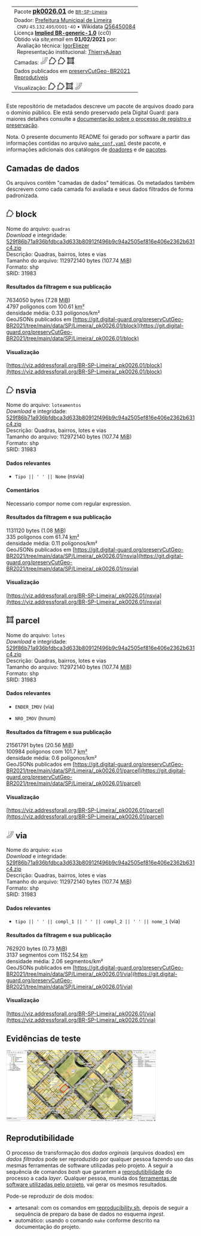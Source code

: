 <aside>
<table align="right" style="padding: 1em">
<tr><td>Pacote <a target="_git" title="link canônico para o git deste pacote" href="https://git.digital-guard.org/preserv-BR/blob/main/data/SP/Limeira/_pk0026.01"><big><b>pk0026.01</b></big></a> de <small><a target="_afacodes" title="Jurisdição" href="https://afa.codes/BR-SP-Limeira">BR-SP-Limeira</a></small>
</td></tr>
<tr><td>
Doador: <a rel="external" target="_doador" href="https://www.limeira.sp.gov.br/">Prefeitura Municipal de Limeira</a>
<br/>&nbsp; <small>CNPJ 45.132.495/0001-40</small> • Wikidata <a rel="external" target="_doador" title="link descritor Wikidata do doador" href="https://www.wikidata.org/wiki/Q56450084">Q56450084</a></small><br/>
Licença <a rel="external" target="_doador" href="https://git.digital-guard.org/licenses/blob/master/reports/implied-br-generic-v1.md"><b>Implied BR-generic-1.0</b></a> (cc0)<br/>
Obtido via <i>site;email</i> em <b>01/02/2021</b> por:
<br/>&nbsp; Avaliação técnica: <a rel="external" target="_gitPerson" title="usuário Git" href="https://github.com/IgorEliezer">IgorEliezer</a>
<br/>&nbsp; Representação institucional: <a rel="external" target="_gitPerson" title="usuário Git" href="https://github.com/ThierryAJean">ThierryAJean</a><br/>
</td></tr>
<tr><td>Camadas: <a title="via" href="#-via"><img src="https://raw.githubusercontent.com/digital-guard/preserv/main/docs/assets/layerIcon-via.png" alt="via" width="20"/></a> <a title="block" href="#-block"><img src="https://raw.githubusercontent.com/digital-guard/preserv/main/docs/assets/layerIcon-block.png" alt="block" width="20"/></a> <a title="nsvia" href="#-nsvia"><img src="https://raw.githubusercontent.com/digital-guard/preserv/main/docs/assets/layerIcon-nsvia.png" alt="nsvia" width="20"/></a> <a title="parcel" href="#-parcel"><img src="https://raw.githubusercontent.com/digital-guard/preserv/main/docs/assets/layerIcon-parcel.png" alt="parcel" width="20"/></a> </td></tr>
<tr><td>Dados publicados em <a href="https://git.digital-guard.org/preservCutGeo-BR2021/tree/main/data/SP/Limeira/_pk0026.01">preservCutGeo-BR2021</a><br/><a href="#reprodutibilidade">Reprodutíveis</a></td></tr>
<tr><td>Visualização: <a title="block" href="https://viz.addressforall.org/BR-SP-Limeira/_pk0026.01/block"><img src="https://raw.githubusercontent.com/digital-guard/preserv/main/docs/assets/layerIcon-block.png" alt="block" width="20"/></a> <a title="nsvia" href="https://viz.addressforall.org/BR-SP-Limeira/_pk0026.01/nsvia"><img src="https://raw.githubusercontent.com/digital-guard/preserv/main/docs/assets/layerIcon-nsvia.png" alt="nsvia" width="20"/></a> <a title="parcel" href="https://viz.addressforall.org/BR-SP-Limeira/_pk0026.01/parcel"><img src="https://raw.githubusercontent.com/digital-guard/preserv/main/docs/assets/layerIcon-parcel.png" alt="parcel" width="20"/></a> <a title="via" href="https://viz.addressforall.org/BR-SP-Limeira/_pk0026.01/via"><img src="https://raw.githubusercontent.com/digital-guard/preserv/main/docs/assets/layerIcon-via.png" alt="via" width="20"/></a> </td></tr>
</table>
</aside>

<section>

Este repositório de metadados descreve um pacote de arquivos doado para o domínio público. Ele está sendo preservado pela Digital Guard: para maiores detalhes consulte a [documentação sobre o processo de registro e preservação](https://wiki.addressforall.org/doc/Documentação_Digital-guard).

Nota. O presente documento README foi gerado por software a partir das informações contidas no arquivo [`make_conf.yaml`](https://git.digital-guard.org/preserv-BR/blob/main/data/SP/Limeira/_pk0026.01/make_conf.yaml) deste pacote, e informações adicionais dos catálogos de [doadores](https://git.digital-guard.org/preserv-BR/blob/main/data/donor.csv) e de [pacotes](https://git.digital-guard.org/preserv-BR/blob/main/data/donatedPack.csv).

# Camadas de dados

Os arquivos contêm "camadas de dados" temáticas. Os metadados também descrevem como cada camada foi avaliada e seus dados filtrados de forma padronizada.

## <img src="https://raw.githubusercontent.com/digital-guard/preserv/main/docs/assets/layerIcon-block.png" alt="block" width="20"/> block

Nome do arquivo: `quadras`<br/>*Download* e integridade: [529f86b71a936bfdbca3d633b80912f496b9c94a2505ef816e406e2362b631c4.zip](http://dl.digital-guard.org/529f86b71a936bfdbca3d633b80912f496b9c94a2505ef816e406e2362b631c4.zip)<br/>Descrição: Quadras, bairros, lotes e vias<br/>Tamanho do arquivo: 112972140 bytes (107.74 <abbr title="mebibyte">MiB</abbr>)<br/>Formato: shp<br/>SRID: 31983

#### Resultados da filtragem e sua publicação
7634050 bytes (7.28 <abbr title="mebibyte">MiB</abbr>)<br/>4797 polígonos com 100.61 <abbr title="quilômetros quadrados">km²</abbr><br/>densidade média: 0.33 polígonos/km²<br/>GeoJSONs publicados em [https://git.digital-guard.org/preservCutGeo-BR2021/tree/main/data/SP/Limeira/_pk0026.01/block](https://git.digital-guard.org/preservCutGeo-BR2021/tree/main/data/SP/Limeira/_pk0026.01/block)

#### Visualização
[https://viz.addressforall.org/BR-SP-Limeira/_pk0026.01/block](https://viz.addressforall.org/BR-SP-Limeira/_pk0026.01/block)
## <img src="https://raw.githubusercontent.com/digital-guard/preserv/main/docs/assets/layerIcon-nsvia.png" alt="nsvia" width="20"/> nsvia

Nome do arquivo: `loteamentos`<br/>*Download* e integridade: [529f86b71a936bfdbca3d633b80912f496b9c94a2505ef816e406e2362b631c4.zip](http://dl.digital-guard.org/529f86b71a936bfdbca3d633b80912f496b9c94a2505ef816e406e2362b631c4.zip)<br/>Descrição: Quadras, bairros, lotes e vias<br/>Tamanho do arquivo: 112972140 bytes (107.74 <abbr title="mebibyte">MiB</abbr>)<br/>Formato: shp<br/>SRID: 31983

#### Dados relevantes
* `Tipo || ' ' || Nome` (nsvia)

#### Comentários
Necessario compor nome com regular expression.

#### Resultados da filtragem e sua publicação
1131120 bytes (1.08 <abbr title="mebibyte">MiB</abbr>)<br/>335 polígonos com 61.74 <abbr title="quilômetros quadrados">km²</abbr><br/>densidade média: 0.11 polígonos/km²<br/>GeoJSONs publicados em [https://git.digital-guard.org/preservCutGeo-BR2021/tree/main/data/SP/Limeira/_pk0026.01/nsvia](https://git.digital-guard.org/preservCutGeo-BR2021/tree/main/data/SP/Limeira/_pk0026.01/nsvia)

#### Visualização
[https://viz.addressforall.org/BR-SP-Limeira/_pk0026.01/nsvia](https://viz.addressforall.org/BR-SP-Limeira/_pk0026.01/nsvia)
## <img src="https://raw.githubusercontent.com/digital-guard/preserv/main/docs/assets/layerIcon-parcel.png" alt="parcel" width="20"/> parcel

Nome do arquivo: `lotes`<br/>*Download* e integridade: [529f86b71a936bfdbca3d633b80912f496b9c94a2505ef816e406e2362b631c4.zip](http://dl.digital-guard.org/529f86b71a936bfdbca3d633b80912f496b9c94a2505ef816e406e2362b631c4.zip)<br/>Descrição: Quadras, bairros, lotes e vias<br/>Tamanho do arquivo: 112972140 bytes (107.74 <abbr title="mebibyte">MiB</abbr>)<br/>Formato: shp<br/>SRID: 31983

#### Dados relevantes
* `ENDER_IMOV` (via)

* `NRO_IMOV` (hnum)

#### Resultados da filtragem e sua publicação
21561791 bytes (20.56 <abbr title="mebibyte">MiB</abbr>)<br/>100984 polígonos com 101.7 <abbr title="quilômetros quadrados">km²</abbr><br/>densidade média: 0.6 polígonos/km²<br/>GeoJSONs publicados em [https://git.digital-guard.org/preservCutGeo-BR2021/tree/main/data/SP/Limeira/_pk0026.01/parcel](https://git.digital-guard.org/preservCutGeo-BR2021/tree/main/data/SP/Limeira/_pk0026.01/parcel)

#### Visualização
[https://viz.addressforall.org/BR-SP-Limeira/_pk0026.01/parcel](https://viz.addressforall.org/BR-SP-Limeira/_pk0026.01/parcel)
## <img src="https://raw.githubusercontent.com/digital-guard/preserv/main/docs/assets/layerIcon-via.png" alt="via" width="20"/> via

Nome do arquivo: `eixo`<br/>*Download* e integridade: [529f86b71a936bfdbca3d633b80912f496b9c94a2505ef816e406e2362b631c4.zip](http://dl.digital-guard.org/529f86b71a936bfdbca3d633b80912f496b9c94a2505ef816e406e2362b631c4.zip)<br/>Descrição: Quadras, bairros, lotes e vias<br/>Tamanho do arquivo: 112972140 bytes (107.74 <abbr title="mebibyte">MiB</abbr>)<br/>Formato: shp<br/>SRID: 31983

#### Dados relevantes
* `tipo || ' ' || compl_1 || ' ' || compl_2 || ' ' || nome_1` (via)

#### Resultados da filtragem e sua publicação
762920 bytes (0.73 <abbr title="mebibyte">MiB</abbr>)<br/>3137 segmentos com 1152.54 <abbr title="quilômetros">km</abbr><br/>densidade média: 2.06 segmentos/km²<br/>GeoJSONs publicados em [https://git.digital-guard.org/preservCutGeo-BR2021/tree/main/data/SP/Limeira/_pk0026.01/via](https://git.digital-guard.org/preservCutGeo-BR2021/tree/main/data/SP/Limeira/_pk0026.01/via)

#### Visualização
[https://viz.addressforall.org/BR-SP-Limeira/_pk0026.01/via](https://viz.addressforall.org/BR-SP-Limeira/_pk0026.01/via)

# Evidências de teste
<img src="qgis.png" width="400"/>

</section>
<section>

# Reprodutibilidade

O processo de transformação dos *dados orginais* (arquivos doados) em *dados filtrados* pode ser reproduzido por qualquer pessoa fazendo uso das mesmas ferramentas de software utilizadas pelo projeto. A seguir a sequência de comandos *bash* que garantem a [reprodutibilidade](https://en.wikipedia.org/wiki/Reproducibility) do processo a cada *layer*. Qualquer pessoa, munida dos [ferramentas de software utilizadas pelo projeto](https://git.AddressForAll.org/suporte/blob/master/docs/pt/infra.md#ambientes-e-ferramentas-de-uso-geral), vai gerar os mesmos resultados.

Pode-se reproduzir de dois modos:
* artesanal: com os comandos em [reproducibility.sh](https://git.digital-guard.org/preserv-BR/blob/main/data/SP/Limeira/_pk0026.01/reproducibility.sh), depois de seguir a sequência de preparo da base de dados no esquema *ingest*.
* automático: usando o comando `make` conforme descrito na documentação do projeto.

</section>

